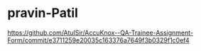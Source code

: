 # pravin-Patil
https://github.com/AtulSir/AccuKnox--QA-Trainee-Assignment-Form/commit/e3711259e20035c163376a7649f3b0329f1c0ef4
